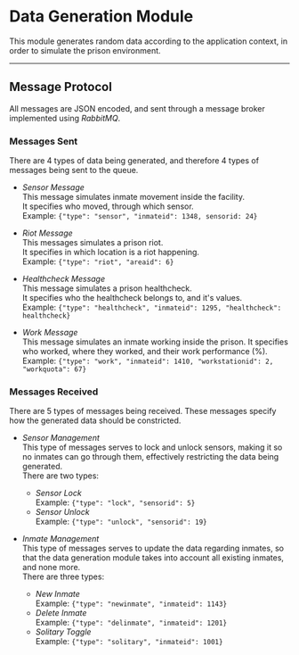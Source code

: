 # Data Generation Module
This module generates random data according to the application context, in order to simulate the prison environment.

****
## Message Protocol
All messages are JSON encoded, and sent through a message broker implemented using *RabbitMQ*.

### Messages Sent
There are 4 types of data being generated, and therefore 4 types of messages being sent to the queue.

* *Sensor Message*  
This message simulates inmate movement inside the facility.  
It specifies who moved, through which sensor.  
Example: `{"type": "sensor", "inmateid": 1348, sensorid: 24}`

* *Riot Message*  
This messages simulates a prison riot.  
It specifies in which location is a riot happening.  
Example: `{"type": "riot", "areaid": 6}`

* *Healthcheck Message*  
This message simulates a prison healthcheck.  
It specifies who the healthcheck belongs to, and it's values.  
Example: `{"type": "healthcheck", "inmateid": 1295, "healthcheck": healthcheck}`

* *Work Message*  
This message simulates an inmate working inside the prison.
It specifies who worked, where they worked, and their work performance (%).  
Example: `{"type": "work", "inmateid": 1410, "workstationid": 2, "workquota": 67}`

### Messages Received
There are 5 types of messages being received. These messages specify how the generated data should be constricted.

* *Sensor Management*  
This type of messages serves to lock and unlock sensors, making it so no inmates can go through them, effectively restricting the data being generated.  
There are two types:
    * *Sensor Lock*  
    Example: `{"type": "lock", "sensorid": 5}`
    * *Sensor Unlock*  
    Example: `{"type": "unlock", "sensorid": 19}`
   
* *Inmate Management*  
This type of messages serves to update the data regarding inmates, so that the data generation module takes into account all existing inmates, and none more.  
There are three types:
    * *New Inmate*  
    Example: `{"type": "newinmate", "inmateid": 1143}`
    * *Delete Inmate*  
    Example: `{"type": "delinmate", "inmateid": 1201}`
    * *Solitary Toggle*  
    Example: `{"type": "solitary", "inmateid": 1001}`
    
